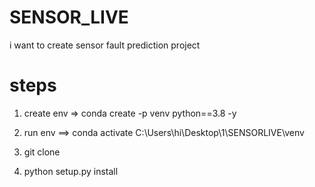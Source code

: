 # SENSOR_LIVE
i want to create sensor fault prediction project

# steps
1. create env => conda create -p venv python==3.8 -y

2. run env ==> conda activate C:\Users\hi\Desktop\1\SENSORLIVE\venv

3. git clone

4. python setup.py install


